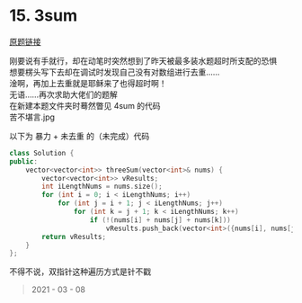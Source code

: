 # 15. 3sum

[原题链接](https://leetcode-cn.com/problems/3sum/)

刚要说有手就行，却在动笔时突然想到了昨天被最多装水题超时所支配的恐惧  
想要楞头写下去却在调试时发现自己没有对数组进行去重……  
淦啊，再加上去重就是耶稣来了也得超时啊！  
无语……再次求助大佬们的题解  
在新建本题文件夹时蓦然瞥见 4sum 的代码  
苦不堪言.jpg

以下为 暴力 + 未去重 的（未完成）代码
```c++
class Solution {
public:
    vector<vector<int>> threeSum(vector<int>& nums) {
        vector<vector<int>> vResults;
        int iLengthNums = nums.size();
        for (int i = 0; i < iLengthNums; i++)
            for (int j = i + 1; j < iLengthNums; j++)
                for (int k = j + 1; k < iLengthNums; k++)
                    if (!(nums[i] + nums[j] + nums[k]))
                        vResults.push_back(vector<int>({nums[i], nums[j], nums[k]}));
        return vResults;
    }
};
```

不得不说，双指针这种遍历方式是针不戳

> 2021 - 03 - 08
